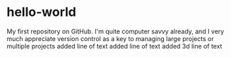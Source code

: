 # hello-world
My first repository on GitHub. 
I'm quite computer savvy already, and I very much appreciate version control as a key to managing large projects or multiple projects
added line of text
added line of text
added 3d line of text
